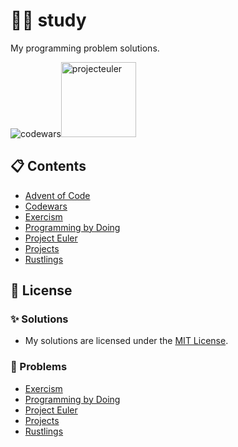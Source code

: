 # 👨‍💻 study

My programming problem solutions.

<img alt="codewars" src="https://www.codewars.com/users/eclint/badges/micro"><img alt="projecteuler" src="https://projecteuler.net/profile/eclint.png" width="120">

## 📋 Contents

-   [Advent of Code](./aoc/)
-   [Codewars](./codewars/)
-   [Exercism](./exercism/)
-   [Programming by Doing](./programmingbydoing/)
-   [Project Euler](./projecteuler/)
-   [Projects](./projects/)
-   [Rustlings](./rustlings/exercises/)

## 📝 License

### ✨ Solutions

-   My solutions are licensed under the [MIT License](./LICENSE).

### 🚩 Problems
-   [Exercism](https://github.com/exercism/problem-specifications/blob/main/LICENSE)
-   [Programming by Doing](https://creativecommons.org/licenses/by-nc-sa/3.0/us/deed.en_US)
-   [Project Euler](https://creativecommons.org/licenses/by-nc-sa/4.0/legalcode)
-   [Projects](https://github.com/karan/Projects/blob/master/LICENSE.md)
-   [Rustlings](https://github.com/rust-lang/rustlings/blob/main/LICENSE)
